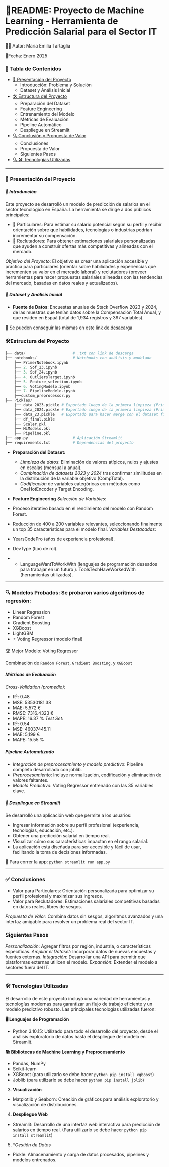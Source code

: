 # 📝README: Proyecto de Machine Learning - Herramienta de Predicción Salarial para el Sector IT
👩‍💻 Autor: Maria Emilia Tartaglia 

📅Fecha: Enero 2025

### 📑 **Tabla de Contenidos**
- [📌 Presentación del Proyecto](#-presentación-del-proyecto)
  - Introducción: Problema y Solución
  - Dataset y Análisis Inicial
- [🛠️ Estructura del Proyecto](#️-estructura-del-proyecto)
  - Preparación del Dataset
  - Feature Engineering
  - Entrenamiento del Modelo
  - Métricas de Evaluación
  - Pipeline Automático
  - Despliegue en Streamlit
- [🔍 Conclusión y Propuesta de Valor](#-conclusión-y-propuesta-de-valor)
  - Conclusiones
  - Propuesta de Valor
  - Siguientes Pasos
- [🔍 🛠️ Tecnologías Utilizadas](#-teconologías'utilizadas)

 _____________________________________________________________________________________________
### 📌 **Presentación del Proyecto**
##### 🎯 *Introducción*

Este proyecto se desarrolló un modelo de predicción de salarios en el sector tecnológico en España. La herramienta se dirige a dos públicos principales:
- 👤 Particulares: Para estimar su salario potencial según su perfil y recibir orientación sobre qué habilidades, tecnologías o industrias podrían incrementar su compensación.
- 💼 Reclutadores: Para obtener estimaciones salariales personalizadas que ayuden a construir ofertas más competitivas y alineadas con el mercado.

*Objetivo del Proyecto*: El objetivo es crear una aplicación accesible y práctica para particulares (orientar sobre habilidades y experiencias que incrementen su valor en el mercado laboral) y reclutadores (proveer herramientas para hacer propuestas salariales alineadas con las tendencias del mercado, basadas en datos reales y actualizados). 

##### 📁 *Dataset y Análisis Inicial*

- **Fuente de Datos**: Encuestas anuales de Stack Overflow 2023 y 2024, de las muestras que tenían datos sobre la Compensación Total Anual, y que residen en Espaá (total de 1,934 registros y 397 variables). 

🔗 Se pueden conseguir las mismas en este [link de desacarga](https://survey.stackoverflow.co/) 

### 🛠️**Estructura del Proyecto**
```python
├── data/                     # .txt con link de descarga
├── notebooks/                # Notebooks con análisis y modelado
    ├── PrimerNotebook.ipynb
    ├── 2. Sof_23.ipynb
    ├── 3. Sof_24.ipynb
    ├── 4. OutliersTarget.ipynb
    ├── 5. Feature_selection.ipynb
    ├── 6. VotingModelo.ipynb
    ├── 7. PipelineModelo.ipynb 
    ├──custom_preprocessor.py
├── Pickles/ 
    ├── data_2023.pickle # Exportado luego de la primera limpieza (PrimerNotebook)
    ├── data_2024.pickle # Exportado luego de la primera limpieza (PrimerNotebook)
    ├── data_23.pickle   # Exportado para hacer merge con el dataset final 
    ├── df_final.pikle
    ├── Scaler.pkl
    ├── MiModelo.pkl
    ├── Pipeline.pkl
├── app.py                    # Aplicación Streamlit
├── requirements.txt          # Dependencias del proyecto
```

- **Preparación del Dataset:**
  - *Limpieza de datos*: Eliminación de valores atípicos, nulos y ajustes en escalas (mensual a anual).
  - *Combinación de datasets 2023 y 2024* tras confirmar similitudes en la distribución de la variable objetivo (CompTotal).
  - *Codificación* de variables categóricas con métodos como OneHotEncoder y Target Encoding.
 
- **Feature Engineering**
*Selección de Variables*:
- Proceso iterativo basado en el rendimiento del modelo con Random Forest.
- Reducción de 400 a 200 variables relevantes, seleccionando finalmente un top 35 características para el modelo final.
*Variables Destacadas*:
- YearsCodePro (años de experiencia profesional).
- DevType (tipo de rol).
- - LanguageWantToWorkWith (lenguajes de programación deseados para trabajar en un futuro ).
ToolsTechHaveWorkedWith (herramientas utilizadas).

______________________________________________________________________________________________________________________________________________________________________
### 🔍 **Modelos Probados**: Se probaron varios algoritmos de regresión:
- Linear Regression
- Random Forest
- Gradient Boosting
- XGBoost
- LightGBM
- ⭐ Voting Regressor (modelo final)

🏆 Mejor Modelo: Voting Regressor

Combinación de `Random Forest`, `Gradient Boosting`, y `XGBoost`

##### Métricas de Evaluación
*Cross-Validation (promedio):*
- R²: 0.48
- MSE: 53530181.38
- MAE: 5,572 €
- RMSE: 7316.4323 €
- MAPE: 16.37 %
*Test Set:*
- R²: 0.54
- MSE: 46037445.11
- MAE: 5,199 €
- MAPE: 15.55 %

##### Pipeline Automatizado
- *Integración de preprocesamiento y modelo predictivo*: Pipeline completo desarrollado con joblib.
- *Preprocesamiento*: Incluye normalización, codificación y eliminación de valores faltantes.
- *Modelo Predictivo*: Voting Regressor entrenado con las 35 variables clave.

##### 🚀 Despliegue en Streamlit
Se desarrolló una aplicación web que permite a los usuarios:
- Ingresar información sobre su perfil profesional (experiencia, tecnologías, educación, etc.).
- Obtener una predicción salarial en tiempo real.
- Visualizar cómo sus características impactan en el rango salarial.
- La aplicación está diseñada para ser accesible y fácil de usar, facilitando la toma de decisiones informadas.

🔗 Para correr la app: ```python streamlit run app.py```
____________________________________________________________________________________________________________________________________________________________________
### ✅ **Conclusiones**
- Valor para Particulares: Orientación personalizada para optimizar su perfil profesional y maximizar sus ingresos.
- Valor para Reclutadores: Estimaciones salariales competitivas basadas en datos reales, libres de sesgos.

*Propuesta de Valor*: Combina datos sin sesgos, algoritmos avanzados y una interfaz amigable para resolver un problema real del sector IT.

### Siguientes Pasos
*Personalización*: Agregar filtros por región, industria, o características específicas.
*Ampliar el Dataset*: Incorporar datos de nuevas encuestas y fuentes externas.
*Integración*: Desarrollar una API para permitir que plataformas externas utilicen el modelo.
*Expansión*: Extender el modelo a sectores fuera del IT.
____________________________________________________________________________________________________________________________________________________________________
### 🛠️ **Tecnologías Utilizadas**

El desarrollo de este proyecto incluyó una variedad de herramientas y tecnologías modernas para garantizar un flujo de trabajo eficiente y un modelo predictivo robusto. Las principales tecnologías utilizadas fueron:

**🖥️ Lenguajes de Programación**
- Python 3.10.15: Utilizado para todo el desarrollo del proyecto, desde el análisis exploratorio de datos hasta el despliegue del modelo en Streamlit.

**📚 Bibliotecas de Machine Learning y Preprocesamiento**
- Pandas, NumPy
- Scikit-learn
- XGBoost (para utilizarlo se debe hacer ```python pip install xgboost```)
- Joblib (para utilizarlo se debe hacer ```python pip install jolib```)

3. **Visualización**
- Matplotlib y Seaborn: Creación de gráficos para análisis exploratorio y visualización de distribuciones.

4. **Despliegue Web**
- Streamlit: Desarrollo de una interfaz web interactiva para predicción de salarios en tiempo real. (Para utilizarlo se debe hacer ```python pip install streamlit```)

5. **Gestión de Datos*
- Pickle: Almacenamiento y carga de datos procesados, pipelines y modelos entrenados.
